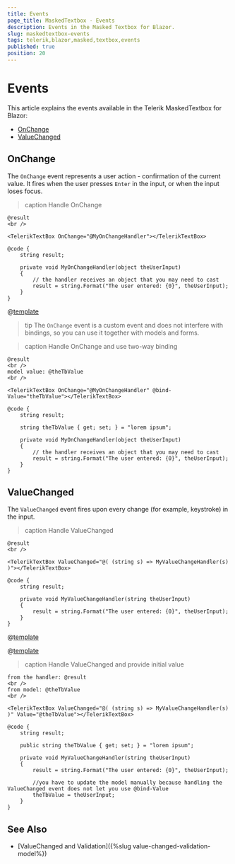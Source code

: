 ```yaml
---
title: Events
page_title: MaskedTextbox - Events
description: Events in the Masked Textbox for Blazor.
slug: maskedtextbox-events
tags: telerik,blazor,masked,textbox,events
published: true
position: 20
---
```


# Events

This article explains the events available in the Telerik MaskedTextbox for Blazor:

* [OnChange](#onchange)
* [ValueChanged](#valuechanged)

## OnChange

The `OnChange` event represents a user action - confirmation of the current value. It fires when the user presses `Enter` in the input, or when the input loses focus.

>caption Handle OnChange

````CSHTML
@result
<br />

<TelerikTextBox OnChange="@MyOnChangeHandler"></TelerikTextBox>

@code {
    string result;

    private void MyOnChangeHandler(object theUserInput)
    {
        // the handler receives an object that you may need to cast
        result = string.Format("The user entered: {0}", theUserInput);
    }
}
````

@[template](/_contentTemplates/common/general-info.md#event-callback-can-be-async)

>tip The `OnChange` event is a custom event and does not interfere with bindings, so you can use it together with models and forms.

>caption Handle OnChange and use two-way binding

````CSHTML
@result
<br />
model value: @theTbValue
<br />

<TelerikTextBox OnChange="@MyOnChangeHandler" @bind-Value="theTbValue"></TelerikTextBox>

@code {
    string result;

    string theTbValue { get; set; } = "lorem ipsum";

    private void MyOnChangeHandler(object theUserInput)
    {
        // the handler receives an object that you may need to cast
        result = string.Format("The user entered: {0}", theUserInput);
    }
}
````

## ValueChanged

The `ValueChanged` event fires upon every change (for example, keystroke) in the input.

>caption Handle ValueChanged

````CSHTML
@result
<br />

<TelerikTextBox ValueChanged="@( (string s) => MyValueChangeHandler(s) )"></TelerikTextBox>

@code {
    string result;

    private void MyValueChangeHandler(string theUserInput)
    {
        result = string.Format("The user entered: {0}", theUserInput);
    }
}
````

@[template](/_contentTemplates/common/general-info.md#event-callback-can-be-async)

@[template](/_contentTemplates/common/issues-and-warnings.md#valuechanged-lambda-required)

>caption Handle ValueChanged and provide initial value

````CSHTML
from the handler: @result
<br />
from model: @theTbValue
<br />

<TelerikTextBox ValueChanged="@( (string s) => MyValueChangeHandler(s) )" Value="@theTbValue"></TelerikTextBox>

@code {
    string result;

    public string theTbValue { get; set; } = "lorem ipsum";

    private void MyValueChangeHandler(string theUserInput)
    {
        result = string.Format("The user entered: {0}", theUserInput);

        //you have to update the model manually because handling the ValueChanged event does not let you use @bind-Value
        theTbValue = theUserInput;
    }
}
````

## See Also

* [ValueChanged and Validation]({%slug value-changed-validation-model%})
